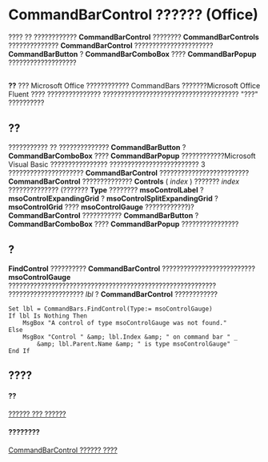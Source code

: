 
# CommandBarControl ?????? (Office)

???? ?? ???????????? **CommandBarControl** ???????? **CommandBarControls** ?????????????? **CommandBarControl** ?????????????????????? **CommandBarButton** ? **CommandBarComboBox** ???? **CommandBarPopup** ???????????????????


## 


 **??**  ??? Microsoft Office ???????????? CommandBars ???????Microsoft Office Fluent ???? ??????????????? ?????????????????????????????????????? "???" ??????????


## ??

??????????? ?? ?????????????? **CommandBarButton** ? **CommandBarComboBox** ???? **CommandBarPopup** ????????????Microsoft Visual Basic ???????????????? ????????????????????????? 3 ????????????????????? **CommandBarControl** ????????????????????????? **CommandBarControl** ?????????????? **Controls** ( _index_ ) ??????? _index_ ?????????????? (??????? **Type** ???????? **msoControlLabel** ? **msoControlExpandingGrid** ? **msoControlSplitExpandingGrid** ? **msoControlGrid** ???? **msoControlGauge** ????????????)? **CommandBarControl** ??????????? **CommandBarButton** ? **CommandBarComboBox** ???? **CommandBarPopup** ????????????????


## ?

 **FindControl** ?????????? **CommandBarControl** ?????????????????????????? **msoControlGauge** ?????????????????????????????????????????????????????????? ????????????????????? _lbl_ ? **CommandBarControl** ????????????


```
Set lbl = CommandBars.FindControl(Type:= msoControlGauge) 
If lbl Is Nothing Then 
    MsgBox "A control of type msoControlGauge was not found." 
Else 
    MsgBox "Control " &amp; lbl.Index &amp; " on command bar " _ 
        &amp; lbl.Parent.Name &amp; " is type msoControlGauge" 
End If
```


## ????


#### ??


[?????? ??? ??????](499c789a-aba2-0fad-649a-0ea964cd3b5e.md)
#### ????????


[CommandBarControl ?????? ???? ](http://msdn.microsoft.com/library/1d2360e4-7511-a3a4-9959-2f7c8282bf99%28Office.15%29.aspx)